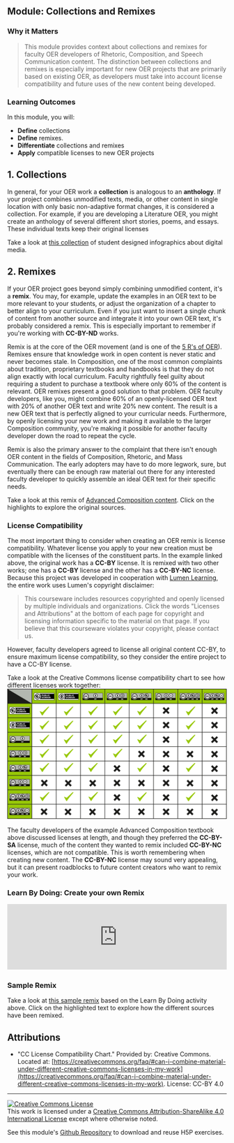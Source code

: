 ## Module: Collections and Remixes

### Why it Matters
> This module provides context about collections and remixes for faculty OER developers of Rhetoric, Composition, and Speech Communication content. The distinction between collections and remixes is especially important for new OER projects that are primarily based on existing OER, as developers must take into account license compatibility and future uses of the new content being developed. 

### Learning Outcomes
In this module, you will:
- **Define** collections 
- **Define** remixes.
- **Differentiate** collections and remixes
- **Apply** compatible licenses to new OER projects

## 1. Collections   
In general, for your OER work a **collection** is analogous to an **anthology**. If your project combines unmodified texts, media, or other content in single location with only basic non-adaptive format changes, it is considered a collection. For example, if you are developing a Literature OER, you might create an anthology of several different short stories, poems, and essays. These individual texts keep their original licenses 

Take a look at [this collection](collection.md) of student designed infographics about digital media. 

## 2. Remixes
If your OER project goes beyond simply combining unmodified content, it's a **remix**. You may, for example, update the examples in an OER text to be more relevant to your students, or adjust the organization of a chapter to better align to your curriculum. Even if you just want to insert a single chunk of content from another source and integrate it into your own OER text, it's probably considered a remix. This is especially important to remember if you're working with **CC-BY-ND** works. 

Remix is at the core of the OER movement (and is one of the [5 R's of OER](https://opencontent.org/blog/archives/355)). Remixes ensure that knowledge work in open content is never static and never becomes stale. In Composition, one of the most common complaints about tradition, proprietary textbooks and handbooks is that they do not align exactly with local curriculum. Faculty rightfully feel guilty about requiring a student to purchase a textbook where only 60% of the content is relevant. OER remixes present a good solution to that problem. OER faculty developers, like you, might combine 60% of an openly-licensed OER text with 20% of another OER text and write 20% new content. The result is a new OER text that is perfectly aligned to your curricular needs. Furthermore, by openly licensing your new work and making it available to the larger Composition community, you're making it possible for another faculty developer down the road to repeat the cycle. 

Remix is also the primary answer to the complaint that there isn't enough OER content in the fields of Composition, Rhetoric, and Mass Communication. The early adopters may have to do more legwork, sure, but eventually there can be enough raw material out there for any interested faculty developer to quickly assemble an ideal OER text for their specific needs. 

Take a look at this remix of [Advanced Composition content](https://hyp.is/go?url=https%3A%2F%2Fcourses.lumenlearning.com%2Folemiss-writ250%2Fchapter%2Fsearch-tools-databases%2F). Click on the highlights to explore the original sources. 

### License Compatibility
The most important thing to consider when creating an OER remix is license compatibility. Whatever license you apply to your new creation must be compatible with the licenses of the constituent parts. In the example linked above, the original work has a **CC-BY** license. It is remixed with two other works; one has a **CC-BY** license and the other has a **CC-BY-NC** license. Because this project was developed in cooperation with [Lumen Learning](http://www.lumenlearning.com), the entire work uses Lumen's copyright disclaimer:

> This courseware includes resources copyrighted and openly licensed by multiple individuals and organizations. Click the words "Licenses and Attributions" at the bottom of each page for copyright and licensing information specific to the material on that page. If you believe that this courseware violates your copyright, please contact us. 

However, faculty developers agreed to license all original content CC-BY, to ensure maximum license compatibility, so they consider the entire project to have a CC-BY license. 

Take a look at the Creative Commons license compatibility chart to see how different licenses work together: 
![CC License Compatibility Chart](media/compatibility.png)

The faculty developers of the example Advanced Composition textbook above discussed licenses at length, and though they preferred the **CC-BY-SA** license, much of the content they wanted to remix included **CC-BY-NC** licenses, which are not compatible. This is worth remembering when creating new content. The **CC-BY-NC** license may sound very appealing, but it can present roadblocks to future content creators who want to remix your work. 

### Learn By Doing: Create your own Remix

<iframe src="https://h5p.cwr.olemiss.edu/h5p/embed/84" width="100% height="549" frameborder="0" allowfullscreen="allowfullscreen"></iframe>

### Sample Remix

Take a look at [this sample remix](https://hyp.is/go?url=https%3A%2F%2Fadavis46.github.io%2Fcccert_assignment4%2Fremix.html) based on the Learn By Doing activity above. Click on the highlighted text to explore how the different sources have been remixed. 

## Attributions

- "CC License Compatibility Chart." Provided by: Creative Commons. Located at: [https://creativecommons.org/faq/#can-i-combine-material-under-different-creative-commons-licenses-in-my-work](https://creativecommons.org/faq/#can-i-combine-material-under-different-creative-commons-licenses-in-my-work). License: CC-BY 4.0

---------------
<a rel="license" href="http://creativecommons.org/licenses/by-sa/4.0/"><img alt="Creative Commons License" style="border-width:0" src="https://i.creativecommons.org/l/by-sa/4.0/88x31.png" /></a><br />This work is licensed under a <a rel="license" href="http://creativecommons.org/licenses/by-sa/4.0/">Creative Commons Attribution-ShareAlike 4.0 International License</a> except where otherwise noted. 

See this module's [Github Repository](https://github.com/adavis46/cccert_assignment3) to download and reuse H5P exercises. 
